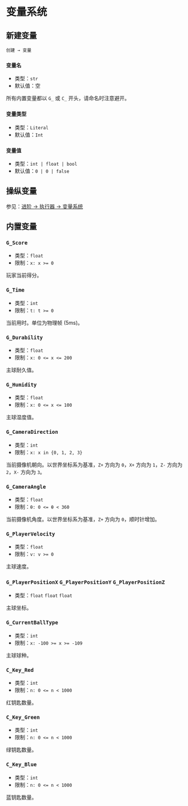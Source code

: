 # 变量系统

## 新建变量

`创建 → 变量`

### `变量名`

- 类型：`str`
- 默认值：空

所有内置变量都以 `G_` 或 `C_` 开头，请命名时注意避开。

### `变量类型`

- 类型：`Literal`
- 默认值：`Int`

### `变量值`

- 类型：`int | float | bool`
- 默认值：`0 | 0 | false`

## 操纵变量

参见：[进阶 → 执行器 → 变量系统](/advanced/executor.md#变量系统)

## 内置变量

### `G_Score`

- 类型：`float`
- 限制：`x: x >= 0`

玩家当前得分。

### `G_Time`

- 类型：`int`
- 限制：`t: t >= 0`

当前用时。单位为物理帧 (5ms)。

### `G_Durability`

- 类型：`float`
- 限制：`x: 0 <= x <= 200`

主球耐久值。

### `G_Humidity`

- 类型：`float`
- 限制：`x: 0 <= x <= 100`

主球湿度值。

### `G_CameraDirection` <badge text="四向视角"/>

- 类型：`int`
- 限制：`x: x in {0, 1, 2, 3}`

当前摄像机朝向。以世界坐标系为基准，`Z+` 方向为 `0`，`X+` 方向为 `1`，`Z-` 方向为 `2`，`X-` 方向为 `3`。

### `G_CameraAngle` <badge text="自由视角"/>

- 类型：`float`
- 限制：`θ: 0 <= θ < 360`

当前摄像机角度。以世界坐标系为基准，`Z+` 方向为 `0`，顺时针增加。

### `G_PlayerVelocity` <badge text="只读" type="warning"/>

- 类型：`float`
- 限制：`v: v >= 0`

主球速度。

### `G_PlayerPositionX` `G_PlayerPositionY` `G_PlayerPositionZ` <badge text="只读" type="warning"/>

- 类型：`float` `float` `float`

主球坐标。

### `G_CurrentBallType`

- 类型：`int`
- 限制：`x: -100 >= x >= -109`

主球球种。

### `C_Key_Red`

- 类型：`int`
- 限制：`n: 0 <= n < 1000`

红钥匙数量。

### `C_Key_Green`

- 类型：`int`
- 限制：`n: 0 <= n < 1000`

绿钥匙数量。

### `C_Key_Blue`

- 类型：`int`
- 限制：`n: 0 <= n < 1000`

蓝钥匙数量。
